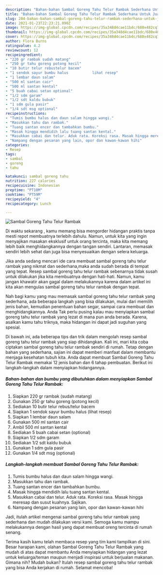 ```yaml
---
description: "Bahan-bahan Sambal Goreng Tahu Telur Rambak Sederhana Untuk Jualan"
title: "Bahan-bahan Sambal Goreng Tahu Telur Rambak Sederhana Untuk Jualan"
slug: 284-bahan-bahan-sambal-goreng-tahu-telur-rambak-sederhana-untuk-jualan
date: 2021-01-23T22:23:21.090Z
image: https://img-global.cpcdn.com/recipes/35a348d4cae11bdc/680x482cq70/sambal-goreng-tahu-telur-rambak-foto-resep-utama.jpg
thumbnail: https://img-global.cpcdn.com/recipes/35a348d4cae11bdc/680x482cq70/sambal-goreng-tahu-telur-rambak-foto-resep-utama.jpg
cover: https://img-global.cpcdn.com/recipes/35a348d4cae11bdc/680x482cq70/sambal-goreng-tahu-telur-rambak-foto-resep-utama.jpg
author: Flora Burns
ratingvalue: 4.2
reviewcount: 12
recipeingredient:
- "220 gr rambak sudah matang"
- "250 gr tahu goreng potong kecil"
- "10 butir telur rebustelur bacem"
- "1 sendok sayur bumbu halus           lihat resep"
- "1 lembar daun salam"
- "500 ml santan cair"
- "500 ml santan kental"
- "5 buah cabai setan optional"
- "1/2 sdm garam"
- "1/2 sdt kaldu bubuk"
- "1 sdm gula pasir"
- "1/4 sdt msg optional"
recipeinstructions:
- "Tumis bumbu halus dan daun salam hingga wangi."
- "Masukkan tahu dan rambak."
- "Tuang santan encer dan tambahkan bumbu."
- "Masak hingga mendidih lalu tuang santan kental."
- "Masukkan cabai dan telur. Aduk rata. Koreksi rasa. Masak hingga meresap dan susut kuahnya. Sajikan."
- "Nampang dengan pesanan yang lain, opor dan kawan-kawan hihi"
categories:
- Resep
tags:
- sambal
- goreng
- tahu

katakunci: sambal goreng tahu 
nutrition: 227 calories
recipecuisine: Indonesian
preptime: "PT10M"
cooktime: "PT59M"
recipeyield: "4"
recipecategory: Lunch

---
```



![Sambal Goreng Tahu Telur Rambak](https://img-global.cpcdn.com/recipes/35a348d4cae11bdc/680x482cq70/sambal-goreng-tahu-telur-rambak-foto-resep-utama.jpg)

Di waktu  sekarang , kamu memang bisa mengorder hidangan praktis tanpa mesti repot membuatnya terlebih dahulu. Namun, untuk kita yang ingin menyajikan masakan eksklusif untuk orang tercinta, maka kita memang lebih baik menghidangkannya dengan tangan sendiri. Lantaran, memasak sendiri lebih sehat dan juga bisa menyesuaikan dengan selera keluarga.

Jika anda sedang mencari ide cara membuat sambal goreng tahu telur rambak yang nikmat dan sederhana,maka anda sudah berada di tempat yang tepat. Resep sambal goreng tahu telur rambak  sebenarnya tidak susah untuk dilakukan jika kita membuatnya dengan hati-hati. Namun, kamu jangan khawatir akan gagal dalam melakukannya 
karena dalam artikel ini kita akan mengulas sambal goreng tahu telur rambak dengan tepat.  



Nah bagi kamu yang mau memasak sambal goreng tahu telur rambak yang sederhana, ada beberapa langkah yang bisa dilakukan, mulai dari memilih jenis bahan, kemudian penentuan bahan segar, sampai cara membuat dan menghidangkannya. Anda Tak perlu pusing kalau mau menyiapkan sambal goreng tahu telur rambak yang lezat di mana pun anda berada. Karena, asalkan kamu  tahu triknya, maka hidangan ini dapat jadi suguhan yang spesial.

Di bawah ini, ada beberapa tips dan trik dalam mengolah resep sambal goreng tahu telur rambak yang siap dihidangkan. Kali ini, mari kita coba ciptakan sambal goreng tahu telur rambak sendiri di rumah. Tetap dengan bahan yang sederhana, sajian ini dapat memberi manfaat dalam membantu menjaga kesehatan tubuh kita. Anda dapat membuat Sambal Goreng Tahu Telur Rambak memakai 12 jenis bahan dan 6 tahap pembuatan. Berikut ini langkah-langkah dalam menyiapkan hidangannya.

<!--inarticleads1-->

##### Bahan-bahan dan bumbu yang dibutuhkan dalam menyiapkan Sambal Goreng Tahu Telur Rambak:

1. Siapkan 220 gr rambak (sudah matang)
1. Gunakan 250 gr tahu goreng (potong kecil)
1. Sediakan 10 butir telur rebus/telur bacem
1. Siapkan 1 sendok sayur bumbu halus           (lihat resep)
1. Siapkan 1 lembar daun salam
1. Gunakan 500 ml santan cair
1. Ambil 500 ml santan kental
1. Sediakan 5 buah cabai setan (optional)
1. Siapkan 1/2 sdm garam
1. Sediakan 1/2 sdt kaldu bubuk
1. Gunakan 1 sdm gula pasir
1. Gunakan 1/4 sdt msg (optional)




<!--inarticleads2-->

##### Langkah-langkah membuat Sambal Goreng Tahu Telur Rambak:

1. Tumis bumbu halus dan daun salam hingga wangi.
1. Masukkan tahu dan rambak.
1. Tuang santan encer dan tambahkan bumbu.
1. Masak hingga mendidih lalu tuang santan kental.
1. Masukkan cabai dan telur. Aduk rata. Koreksi rasa. Masak hingga meresap dan susut kuahnya. Sajikan.
1. Nampang dengan pesanan yang lain, opor dan kawan-kawan hihi




Jadi, itulah artikel mengenai  sambal goreng tahu telur rambak  yang sederhana dan mudah dilakukan versi kami. Semoga kamu mampu melakukannya dengan hasil yang dapat membuat oreng tercinta di rumah senang. 

Terima kasih kamu telah membaca resep yang tim kami tampilkan di sini. Besar harapan kami, olahan  Sambal Goreng Tahu Telur Rambak yang mudah di atas dapat membantu Anda menyiapkan hidangan yang lezat untuk keluarga/teman maupun menjadi inspirasi untuk berjualan makanan. Gimana nih? Mudah bukan? Itulah resep sambal goreng tahu telur rambak yang bisa Anda kerjakan di rumah. Selamat mencoba!

